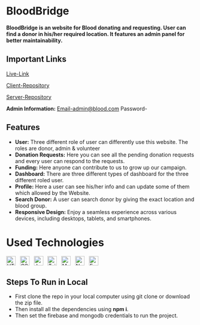 # BloodBridge

**BloodBridge is an website for Blood donating and requesting. User can find a donor in his/her required location. It features an admin panel for better maintainability.**

## Important Links

[Live-Link](https://blood-bridge-6249e.web.app)

[Client-Repository](https://github.com/Naimul9/BloodBrige-Client.git)

[Server-Repository](https://github.com/Naimul9/BloodBridge-Server.git)

**Admin Information:** Email-admin@blood.com
                       Password-

## Features 

- **User:** Three different role of user can differently use this website. The roles are donor, admin & volunteer 
- **Donation Requests:** Here you can see all the pending donation requests and every user can respond to the requests.
- **Funding:** Here anyone can contribute to us to grow up our campaign.
- **Dashboard:** There are three different types of dashboard for the three different roled user.
- **Profile:** Here a user can see his/her info and can update some of them which allowed by the Website.
- **Search Donor:** A user can search donor by giving the exact location and blood group. 
- **Responsive Design:** Enjoy a seamless experience across various devices, including desktops, tablets, and smartphones.

# Used Technologies

<a name="learning-now"></a>

[<img src="https://img.shields.io/badge/HTML5-282C34?logo=html5&logoColor=E34F26" alt="HTML5 logo" title="HTML5" height="25" />](https://www.w3schools.com/html)
&nbsp;
<img src="https://img.shields.io/badge/CSS3-282C34?logo=css3&logoColor=1572B6" alt="CSS3 logo" title="CSS3" height="25" />
&nbsp;
<img src="https://img.shields.io/badge/JavaScript-282C34?logo=javascript&logoColor=F7DF1E" alt="JavaScript logo" title="JavaScript" height="25" />
&nbsp;
<img src="https://img.shields.io/badge/Tailwind%20CSS-282C34?logo=tailwind-css&logoColor=38B2AC" alt="Tailwind CSS logo" title="Tailwind CSS" height="25" />
&nbsp;
<img src="https://img.shields.io/badge/MongoDB-282C34?logo=mongodb&logoColor=47A248" alt="MongoDB logo" title="MongoDB" height="25" />
&nbsp;
<img src="https://img.shields.io/badge/Node.js-282C34?logo=node.js&logoColor=339933" alt="Node.js logo" title="Node.js" height="25" />
&nbsp;
<img src="https://img.shields.io/badge/Express-282C34?logo=express&logoColor=FFFFFF" alt="Express.js logo" title="Express.js" height="25" />

<a name="learning-next"></a>

## Steps To Run in Local
- First clone the repo in your local computer using git clone or download the zip file.
- Then install all the dependencies using **npm i**.
- Then set the firebase and mongodb credentials to run the project.

